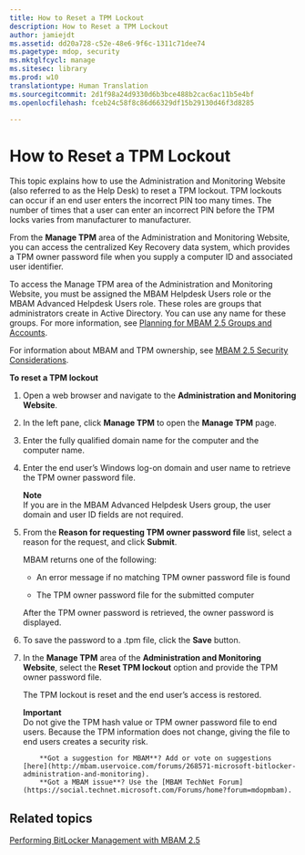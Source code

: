 ```yaml
---
title: How to Reset a TPM Lockout
description: How to Reset a TPM Lockout
author: jamiejdt
ms.assetid: dd20a728-c52e-48e6-9f6c-1311c71dee74
ms.pagetype: mdop, security
ms.mktglfcycl: manage
ms.sitesec: library
ms.prod: w10
translationtype: Human Translation
ms.sourcegitcommit: 2d1f98a24d9330d6b3bce488b2cac6ac11b5e4bf
ms.openlocfilehash: fceb24c58f8c86d66329df15b29130d46f3d8285

---
```



# How to Reset a TPM Lockout


This topic explains how to use the Administration and Monitoring Website (also referred to as the Help Desk) to reset a TPM lockout. TPM lockouts can occur if an end user enters the incorrect PIN too many times. The number of times that a user can enter an incorrect PIN before the TPM locks varies from manufacturer to manufacturer.

From the **Manage TPM** area of the Administration and Monitoring Website, you can access the centralized Key Recovery data system, which provides a TPM owner password file when you supply a computer ID and associated user identifier.

To access the Manage TPM area of the Administration and Monitoring Website, you must be assigned the MBAM Helpdesk Users role or the MBAM Advanced Helpdesk Users role. These roles are groups that administrators create in Active Directory. You can use any name for these groups. For more information, see [Planning for MBAM 2.5 Groups and Accounts](planning-for-mbam-25-groups-and-accounts.md#bkmk-helpdesk-roles).

For information about MBAM and TPM ownership, see [MBAM 2.5 Security Considerations](mbam-25-security-considerations.md#bkmk-tpm).

**To reset a TPM lockout**

1.  Open a web browser and navigate to the **Administration and Monitoring Website**.

2.  In the left pane, click **Manage TPM** to open the **Manage TPM** page.

3.  Enter the fully qualified domain name for the computer and the computer name.

4.  Enter the end user’s Windows log-on domain and user name to retrieve the TPM owner password file.

    **Note**  
    If you are in the MBAM Advanced Helpdesk Users group, the user domain and user ID fields are not required.

     

5.  From the **Reason for requesting TPM owner password file** list, select a reason for the request, and click **Submit**.

    MBAM returns one of the following:

    -   An error message if no matching TPM owner password file is found

    -   The TPM owner password file for the submitted computer

    After the TPM owner password is retrieved, the owner password is displayed.

6.  To save the password to a .tpm file, click the **Save** button.

7.  In the **Manage TPM** area of the **Administration and Monitoring Website**, select the **Reset TPM lockout** option and provide the TPM owner password file.

    The TPM lockout is reset and the end user’s access is restored.

    **Important**  
    Do not give the TPM hash value or TPM owner password file to end users. Because the TPM information does not change, giving the file to end users creates a security risk.

     

    
            **Got a suggestion for MBAM**? Add or vote on suggestions [here](http://mbam.uservoice.com/forums/268571-microsoft-bitlocker-administration-and-monitoring). 
            **Got a MBAM issue**? Use the [MBAM TechNet Forum](https://social.technet.microsoft.com/Forums/home?forum=mdopmbam).

## Related topics


[Performing BitLocker Management with MBAM 2.5](performing-bitlocker-management-with-mbam-25.md)

 

 








<!--HONumber=Jun16_HO4-->


